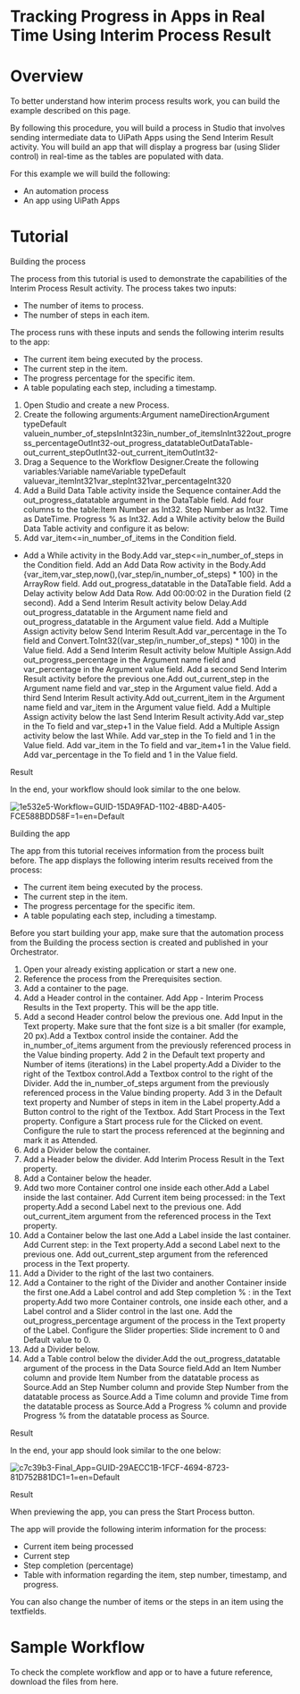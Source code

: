 ﻿# Tracking Progress in Apps in Real Time Using Interim Process Result

# Overview

To better understand how interim process results work, you can build the example described on this page.

By following this procedure, you will build a process in Studio that involves sending intermediate data to UiPath Apps using the Send Interim Result activity. You will build an app that will display a progress bar (using Slider control) in real-time as the tables are populated with data.

For this example we will build the following:

* An automation process
* An app using UiPath Apps

# Tutorial

Building the process

The process from this tutorial is used to demonstrate the capabilities of the Interim Process Result activity. The process takes two inputs:

* The number of items to process.
* The number of steps in each item.

The process runs with these inputs and sends the following interim results to the app:

* The current item being executed by the process.
* The current step in the item.
* The progress percentage for the specific item.
* A table populating each step, including a timestamp.

1. Open Studio and create a new Process.
2. Create the following arguments:Argument nameDirectionArgument typeDefault valuein_number_of_stepsInInt323in_number_of_itemsInInt322out_progress_percentageOutInt32-out_progress_datatableOutDataTable-out_current_stepOutInt32-out_current_itemOutInt32-
3. Drag a Sequence to the Workflow Designer.Create the following variables:Variable nameVariable typeDefault valuevar_itemInt321var_stepInt321var_percentageInt320
4. Add a Build Data Table activity inside the Sequence container.Add the out_progress_datatable argument in the DataTable field. Add four columns to the table:Item Number as Int32. Step Number as Int32. Time as DateTime. Progress % as Int32. Add a While activity below the Build Data Table activity and configure it as below:
5. Add var_item<=in_number_of_items in the Condition field.

* Add a While activity in the Body.Add var_step<=in_number_of_steps in the Condition field. Add an Add Data Row activity in the Body.Add {var_item,var_step,now(),(var_step/in_number_of_steps) * 100} in the ArrayRow field. Add out_progress_datatable in the DataTable field. Add a Delay activity below Add Data Row. Add 00:00:02 in the Duration field (2 second). Add a Send Interim Result activity below Delay.Add out_progress_datatable in the Argument name field and out_progress_datatable in the Argument value field. Add a Multiple Assign activity below Send Interim Result.Add var_percentage in the To field and Convert.ToInt32((var_step/in_number_of_steps) * 100) in the Value field. Add a Send Interim Result activity below Multiple Assign.Add out_progress_percentage in the Argument name field and var_percentage in the Argument value field. Add a second Send Interim Result activity before the previous one.Add out_current_step in the Argument name field and var_step in the Argument value field. Add a third Send Interim Result activity.Add out_current_item in the Argument name field and var_item in the Argument value field. Add a Multiple Assign activity below the last Send Interim Result activity.Add var_step in the To field and var_step+1 in the Value field. Add a Multiple Assign activity below the last While. Add var_step in the To field and 1 in the Value field. Add var_item in the To field and var_item+1 in the Value field. Add var_percentage in the To field and 1 in the Value field.

Result

In the end, your workflow should look similar to the one below.

![1e532e5-Workflow=GUID-15DA9FAD-1102-4B8D-A405-FCE588BDD58F=1=en=Default](/images/1e532e5-Workflow=GUID-15DA9FAD-1102-4B8D-A405-FCE588BDD58F=1=en=Default.jpg)

Building the app

The app from this tutorial receives information from the process built before. The app displays the following interim results received from the process:

* The current item being executed by the process.
* The current step in the item.
* The progress percentage for the specific item.
* A table populating each step, including a timestamp.

Before you start building your app, make sure that the automation process from the Building
                    the process section is created and published in your Orchestrator.

1. Open your already existing application or start a new one.
2. Reference the process from the Prerequisites section.
3. Add a container to the page.
4. Add a Header control in the container. Add App - Interim Process Results in the Text property. This will be the app title.
5. Add a second Header control below the previous one. Add Input in the Text property. Make sure that the font size is a bit smaller (for example, 20 px).Add a Textbox control inside the container. Add the in_number_of_items argument from the previously referenced process in the Value binding property. Add 2 in the Default text property and Number of items (iterations) in the Label property.Add a Divider to the right of the Textbox control.Add a Textbox control to the right of the Divider. Add the in_number_of_steps argument from the previously referenced process in the Value binding property. Add 3 in the Default text property and Number of steps in item in the Label property.Add a Button control to the right of the Textbox. Add Start Process in the Text property. Configure a Start process rule for the Clicked on event. Configure the rule to start the process referenced at the beginning and mark it as Attended.
6. Add a Divider below the container.
7. Add a Header below the divider. Add Interim Process Result in the Text property.
8. Add a Container below the header.
9. Add two more Container control one inside each other.Add a Label inside the last container. Add Current item being processed: in the Text property.Add a second Label next to the previous one. Add out_current_item argument from the referenced process in the Text property.
10. Add a Container below the last one.Add a Label inside the last container. Add Current step: in the Text property.Add a second Label next to the previous one. Add out_current_step argument from the referenced process in the Text property.
11. Add a Divider to the right of the last two containers.
12. Add a Container to the right of the Divider and another Container inside the first one.Add a Label control and add Step completion % : in the Text property.Add two more Container controls, one inside each other, and a Label control and a Slider control in the last one. Add the out_progress_percentage argument of the process in the Text property of the Label. Configure the Slider properties: Slide increment to 0 and Default value to 0.
13. Add a Divider below.
14. Add a Table control below the divider.Add the out_progress_datatable argument of the process in the Data Source field.Add an Item Number column and provide Item Number from the datatable process as Source.Add an Step Number column and provide Step Number from the datatable process as Source.Add a Time column and provide Time from the datatable process as Source.Add a Progress % column and provide Progress % from the datatable process as Source.

Result

In the end, your app should look similar to the one below:

![c7c39b3-Final_App=GUID-29AECC1B-1FCF-4694-8723-81D752B81DC1=1=en=Default](/images/c7c39b3-Final_App=GUID-29AECC1B-1FCF-4694-8723-81D752B81DC1=1=en=Default.png)

Result

When previewing the app, you can press the Start Process button.

The app will provide the following interim information for the process:

* Current item being processed
* Current step
* Step completion (percentage)
* Table with information regarding the item, step number, timestamp, and progress.

You can also change the number of items or the steps in an item using the textfields.

# Sample Workflow

To check the complete workflow and app or to have a future reference, download the files from
                    here.
